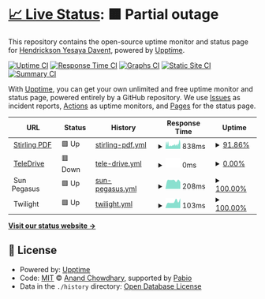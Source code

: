 # [📈 Live Status](https://status.erdav.eu.org): <!--live status--> **🟧 Partial outage**

This repository contains the open-source uptime monitor and status page for [Hendrickson Yesaya Davent](https://status.erdav.eu.org), powered by [Upptime](https://github.com/upptime/upptime).

[![Uptime CI](https://github.com/erdav544/status/workflows/Uptime%20CI/badge.svg)](https://github.com/erdav544/status/actions?query=workflow%3A%22Uptime+CI%22)
[![Response Time CI](https://github.com/erdav544/status/workflows/Response%20Time%20CI/badge.svg)](https://github.com/erdav544/status/actions?query=workflow%3A%22Response+Time+CI%22)
[![Graphs CI](https://github.com/erdav544/status/workflows/Graphs%20CI/badge.svg)](https://github.com/erdav544/status/actions?query=workflow%3A%22Graphs+CI%22)
[![Static Site CI](https://github.com/erdav544/status/workflows/Static%20Site%20CI/badge.svg)](https://github.com/erdav544/status/actions?query=workflow%3A%22Static+Site+CI%22)
[![Summary CI](https://github.com/erdav544/status/workflows/Summary%20CI/badge.svg)](https://github.com/erdav544/status/actions?query=workflow%3A%22Summary+CI%22)

With [Upptime](https://upptime.js.org), you can get your own unlimited and free uptime monitor and status page, powered entirely by a GitHub repository. We use [Issues](https://github.com/erdav544/status/issues) as incident reports, [Actions](https://github.com/erdav544/status/actions) as uptime monitors, and [Pages](https://status.erdav.eu.org) for the status page.

<!--start: status pages-->
<!-- This summary is generated by Upptime (https://github.com/upptime/upptime) -->
<!-- Do not edit this manually, your changes will be overwritten -->
<!-- prettier-ignore -->
| URL | Status | History | Response Time | Uptime |
| --- | ------ | ------- | ------------- | ------ |
| <img alt="" src="https://icons.duckduckgo.com/ip3/pdf.erdav.eu.org.ico" height="13"> [Stirling PDF](https://pdf.erdav.eu.org) | 🟩 Up | [stirling-pdf.yml](https://github.com/erdav544/status/commits/HEAD/history/stirling-pdf.yml) | <details><summary><img alt="Response time graph" src="./graphs/stirling-pdf/response-time-week.png" height="20"> 838ms</summary><br><a href="https://status.erdav.eu.org/history/stirling-pdf"><img alt="Response time 714" src="https://img.shields.io/endpoint?url=https%3A%2F%2Fraw.githubusercontent.com%2Ferdav544%2Fstatus%2FHEAD%2Fapi%2Fstirling-pdf%2Fresponse-time.json"></a><br><a href="https://status.erdav.eu.org/history/stirling-pdf"><img alt="24-hour response time 716" src="https://img.shields.io/endpoint?url=https%3A%2F%2Fraw.githubusercontent.com%2Ferdav544%2Fstatus%2FHEAD%2Fapi%2Fstirling-pdf%2Fresponse-time-day.json"></a><br><a href="https://status.erdav.eu.org/history/stirling-pdf"><img alt="7-day response time 838" src="https://img.shields.io/endpoint?url=https%3A%2F%2Fraw.githubusercontent.com%2Ferdav544%2Fstatus%2FHEAD%2Fapi%2Fstirling-pdf%2Fresponse-time-week.json"></a><br><a href="https://status.erdav.eu.org/history/stirling-pdf"><img alt="30-day response time 683" src="https://img.shields.io/endpoint?url=https%3A%2F%2Fraw.githubusercontent.com%2Ferdav544%2Fstatus%2FHEAD%2Fapi%2Fstirling-pdf%2Fresponse-time-month.json"></a><br><a href="https://status.erdav.eu.org/history/stirling-pdf"><img alt="1-year response time 714" src="https://img.shields.io/endpoint?url=https%3A%2F%2Fraw.githubusercontent.com%2Ferdav544%2Fstatus%2FHEAD%2Fapi%2Fstirling-pdf%2Fresponse-time-year.json"></a></details> | <details><summary><a href="https://status.erdav.eu.org/history/stirling-pdf">91.86%</a></summary><a href="https://status.erdav.eu.org/history/stirling-pdf"><img alt="All-time uptime 62.78%" src="https://img.shields.io/endpoint?url=https%3A%2F%2Fraw.githubusercontent.com%2Ferdav544%2Fstatus%2FHEAD%2Fapi%2Fstirling-pdf%2Fuptime.json"></a><br><a href="https://status.erdav.eu.org/history/stirling-pdf"><img alt="24-hour uptime 97.89%" src="https://img.shields.io/endpoint?url=https%3A%2F%2Fraw.githubusercontent.com%2Ferdav544%2Fstatus%2FHEAD%2Fapi%2Fstirling-pdf%2Fuptime-day.json"></a><br><a href="https://status.erdav.eu.org/history/stirling-pdf"><img alt="7-day uptime 91.86%" src="https://img.shields.io/endpoint?url=https%3A%2F%2Fraw.githubusercontent.com%2Ferdav544%2Fstatus%2FHEAD%2Fapi%2Fstirling-pdf%2Fuptime-week.json"></a><br><a href="https://status.erdav.eu.org/history/stirling-pdf"><img alt="30-day uptime 21.64%" src="https://img.shields.io/endpoint?url=https%3A%2F%2Fraw.githubusercontent.com%2Ferdav544%2Fstatus%2FHEAD%2Fapi%2Fstirling-pdf%2Fuptime-month.json"></a><br><a href="https://status.erdav.eu.org/history/stirling-pdf"><img alt="1-year uptime 62.78%" src="https://img.shields.io/endpoint?url=https%3A%2F%2Fraw.githubusercontent.com%2Ferdav544%2Fstatus%2FHEAD%2Fapi%2Fstirling-pdf%2Fuptime-year.json"></a></details>
| <img alt="" src="https://icons.duckduckgo.com/ip3/teledrive.erdav.eu.org.ico" height="13"> [TeleDrive](https://teledrive.erdav.eu.org) | 🟥 Down | [tele-drive.yml](https://github.com/erdav544/status/commits/HEAD/history/tele-drive.yml) | <details><summary><img alt="Response time graph" src="./graphs/tele-drive/response-time-week.png" height="20"> 0ms</summary><br><a href="https://status.erdav.eu.org/history/tele-drive"><img alt="Response time 497" src="https://img.shields.io/endpoint?url=https%3A%2F%2Fraw.githubusercontent.com%2Ferdav544%2Fstatus%2FHEAD%2Fapi%2Ftele-drive%2Fresponse-time.json"></a><br><a href="https://status.erdav.eu.org/history/tele-drive"><img alt="24-hour response time 0" src="https://img.shields.io/endpoint?url=https%3A%2F%2Fraw.githubusercontent.com%2Ferdav544%2Fstatus%2FHEAD%2Fapi%2Ftele-drive%2Fresponse-time-day.json"></a><br><a href="https://status.erdav.eu.org/history/tele-drive"><img alt="7-day response time 0" src="https://img.shields.io/endpoint?url=https%3A%2F%2Fraw.githubusercontent.com%2Ferdav544%2Fstatus%2FHEAD%2Fapi%2Ftele-drive%2Fresponse-time-week.json"></a><br><a href="https://status.erdav.eu.org/history/tele-drive"><img alt="30-day response time 0" src="https://img.shields.io/endpoint?url=https%3A%2F%2Fraw.githubusercontent.com%2Ferdav544%2Fstatus%2FHEAD%2Fapi%2Ftele-drive%2Fresponse-time-month.json"></a><br><a href="https://status.erdav.eu.org/history/tele-drive"><img alt="1-year response time 497" src="https://img.shields.io/endpoint?url=https%3A%2F%2Fraw.githubusercontent.com%2Ferdav544%2Fstatus%2FHEAD%2Fapi%2Ftele-drive%2Fresponse-time-year.json"></a></details> | <details><summary><a href="https://status.erdav.eu.org/history/tele-drive">0.00%</a></summary><a href="https://status.erdav.eu.org/history/tele-drive"><img alt="All-time uptime 52.17%" src="https://img.shields.io/endpoint?url=https%3A%2F%2Fraw.githubusercontent.com%2Ferdav544%2Fstatus%2FHEAD%2Fapi%2Ftele-drive%2Fuptime.json"></a><br><a href="https://status.erdav.eu.org/history/tele-drive"><img alt="24-hour uptime 0.00%" src="https://img.shields.io/endpoint?url=https%3A%2F%2Fraw.githubusercontent.com%2Ferdav544%2Fstatus%2FHEAD%2Fapi%2Ftele-drive%2Fuptime-day.json"></a><br><a href="https://status.erdav.eu.org/history/tele-drive"><img alt="7-day uptime 0.00%" src="https://img.shields.io/endpoint?url=https%3A%2F%2Fraw.githubusercontent.com%2Ferdav544%2Fstatus%2FHEAD%2Fapi%2Ftele-drive%2Fuptime-week.json"></a><br><a href="https://status.erdav.eu.org/history/tele-drive"><img alt="30-day uptime 0.00%" src="https://img.shields.io/endpoint?url=https%3A%2F%2Fraw.githubusercontent.com%2Ferdav544%2Fstatus%2FHEAD%2Fapi%2Ftele-drive%2Fuptime-month.json"></a><br><a href="https://status.erdav.eu.org/history/tele-drive"><img alt="1-year uptime 52.17%" src="https://img.shields.io/endpoint?url=https%3A%2F%2Fraw.githubusercontent.com%2Ferdav544%2Fstatus%2FHEAD%2Fapi%2Ftele-drive%2Fuptime-year.json"></a></details>
| <img alt="" src="https://icons.duckduckgo.com/ip3/null.ico" height="13"> Sun Pegasus | 🟩 Up | [sun-pegasus.yml](https://github.com/erdav544/status/commits/HEAD/history/sun-pegasus.yml) | <details><summary><img alt="Response time graph" src="./graphs/sun-pegasus/response-time-week.png" height="20"> 208ms</summary><br><a href="https://status.erdav.eu.org/history/sun-pegasus"><img alt="Response time 205" src="https://img.shields.io/endpoint?url=https%3A%2F%2Fraw.githubusercontent.com%2Ferdav544%2Fstatus%2FHEAD%2Fapi%2Fsun-pegasus%2Fresponse-time.json"></a><br><a href="https://status.erdav.eu.org/history/sun-pegasus"><img alt="24-hour response time 169" src="https://img.shields.io/endpoint?url=https%3A%2F%2Fraw.githubusercontent.com%2Ferdav544%2Fstatus%2FHEAD%2Fapi%2Fsun-pegasus%2Fresponse-time-day.json"></a><br><a href="https://status.erdav.eu.org/history/sun-pegasus"><img alt="7-day response time 208" src="https://img.shields.io/endpoint?url=https%3A%2F%2Fraw.githubusercontent.com%2Ferdav544%2Fstatus%2FHEAD%2Fapi%2Fsun-pegasus%2Fresponse-time-week.json"></a><br><a href="https://status.erdav.eu.org/history/sun-pegasus"><img alt="30-day response time 207" src="https://img.shields.io/endpoint?url=https%3A%2F%2Fraw.githubusercontent.com%2Ferdav544%2Fstatus%2FHEAD%2Fapi%2Fsun-pegasus%2Fresponse-time-month.json"></a><br><a href="https://status.erdav.eu.org/history/sun-pegasus"><img alt="1-year response time 205" src="https://img.shields.io/endpoint?url=https%3A%2F%2Fraw.githubusercontent.com%2Ferdav544%2Fstatus%2FHEAD%2Fapi%2Fsun-pegasus%2Fresponse-time-year.json"></a></details> | <details><summary><a href="https://status.erdav.eu.org/history/sun-pegasus">100.00%</a></summary><a href="https://status.erdav.eu.org/history/sun-pegasus"><img alt="All-time uptime 100.00%" src="https://img.shields.io/endpoint?url=https%3A%2F%2Fraw.githubusercontent.com%2Ferdav544%2Fstatus%2FHEAD%2Fapi%2Fsun-pegasus%2Fuptime.json"></a><br><a href="https://status.erdav.eu.org/history/sun-pegasus"><img alt="24-hour uptime 100.00%" src="https://img.shields.io/endpoint?url=https%3A%2F%2Fraw.githubusercontent.com%2Ferdav544%2Fstatus%2FHEAD%2Fapi%2Fsun-pegasus%2Fuptime-day.json"></a><br><a href="https://status.erdav.eu.org/history/sun-pegasus"><img alt="7-day uptime 100.00%" src="https://img.shields.io/endpoint?url=https%3A%2F%2Fraw.githubusercontent.com%2Ferdav544%2Fstatus%2FHEAD%2Fapi%2Fsun-pegasus%2Fuptime-week.json"></a><br><a href="https://status.erdav.eu.org/history/sun-pegasus"><img alt="30-day uptime 100.00%" src="https://img.shields.io/endpoint?url=https%3A%2F%2Fraw.githubusercontent.com%2Ferdav544%2Fstatus%2FHEAD%2Fapi%2Fsun-pegasus%2Fuptime-month.json"></a><br><a href="https://status.erdav.eu.org/history/sun-pegasus"><img alt="1-year uptime 100.00%" src="https://img.shields.io/endpoint?url=https%3A%2F%2Fraw.githubusercontent.com%2Ferdav544%2Fstatus%2FHEAD%2Fapi%2Fsun-pegasus%2Fuptime-year.json"></a></details>
| <img alt="" src="https://icons.duckduckgo.com/ip3/null.ico" height="13"> Twilight | 🟩 Up | [twilight.yml](https://github.com/erdav544/status/commits/HEAD/history/twilight.yml) | <details><summary><img alt="Response time graph" src="./graphs/twilight/response-time-week.png" height="20"> 103ms</summary><br><a href="https://status.erdav.eu.org/history/twilight"><img alt="Response time 112" src="https://img.shields.io/endpoint?url=https%3A%2F%2Fraw.githubusercontent.com%2Ferdav544%2Fstatus%2FHEAD%2Fapi%2Ftwilight%2Fresponse-time.json"></a><br><a href="https://status.erdav.eu.org/history/twilight"><img alt="24-hour response time 155" src="https://img.shields.io/endpoint?url=https%3A%2F%2Fraw.githubusercontent.com%2Ferdav544%2Fstatus%2FHEAD%2Fapi%2Ftwilight%2Fresponse-time-day.json"></a><br><a href="https://status.erdav.eu.org/history/twilight"><img alt="7-day response time 103" src="https://img.shields.io/endpoint?url=https%3A%2F%2Fraw.githubusercontent.com%2Ferdav544%2Fstatus%2FHEAD%2Fapi%2Ftwilight%2Fresponse-time-week.json"></a><br><a href="https://status.erdav.eu.org/history/twilight"><img alt="30-day response time 107" src="https://img.shields.io/endpoint?url=https%3A%2F%2Fraw.githubusercontent.com%2Ferdav544%2Fstatus%2FHEAD%2Fapi%2Ftwilight%2Fresponse-time-month.json"></a><br><a href="https://status.erdav.eu.org/history/twilight"><img alt="1-year response time 112" src="https://img.shields.io/endpoint?url=https%3A%2F%2Fraw.githubusercontent.com%2Ferdav544%2Fstatus%2FHEAD%2Fapi%2Ftwilight%2Fresponse-time-year.json"></a></details> | <details><summary><a href="https://status.erdav.eu.org/history/twilight">100.00%</a></summary><a href="https://status.erdav.eu.org/history/twilight"><img alt="All-time uptime 100.00%" src="https://img.shields.io/endpoint?url=https%3A%2F%2Fraw.githubusercontent.com%2Ferdav544%2Fstatus%2FHEAD%2Fapi%2Ftwilight%2Fuptime.json"></a><br><a href="https://status.erdav.eu.org/history/twilight"><img alt="24-hour uptime 100.00%" src="https://img.shields.io/endpoint?url=https%3A%2F%2Fraw.githubusercontent.com%2Ferdav544%2Fstatus%2FHEAD%2Fapi%2Ftwilight%2Fuptime-day.json"></a><br><a href="https://status.erdav.eu.org/history/twilight"><img alt="7-day uptime 100.00%" src="https://img.shields.io/endpoint?url=https%3A%2F%2Fraw.githubusercontent.com%2Ferdav544%2Fstatus%2FHEAD%2Fapi%2Ftwilight%2Fuptime-week.json"></a><br><a href="https://status.erdav.eu.org/history/twilight"><img alt="30-day uptime 100.00%" src="https://img.shields.io/endpoint?url=https%3A%2F%2Fraw.githubusercontent.com%2Ferdav544%2Fstatus%2FHEAD%2Fapi%2Ftwilight%2Fuptime-month.json"></a><br><a href="https://status.erdav.eu.org/history/twilight"><img alt="1-year uptime 100.00%" src="https://img.shields.io/endpoint?url=https%3A%2F%2Fraw.githubusercontent.com%2Ferdav544%2Fstatus%2FHEAD%2Fapi%2Ftwilight%2Fuptime-year.json"></a></details>

<!--end: status pages-->

[**Visit our status website →**](https://status.erdav.eu.org)

## 📄 License

- Powered by: [Upptime](https://github.com/upptime/upptime)
- Code: [MIT](./LICENSE) © [Anand Chowdhary](https://anandchowdhary.com), supported by [Pabio](https://pabio.com)
- Data in the `./history` directory: [Open Database License](https://opendatacommons.org/licenses/odbl/1-0/)
